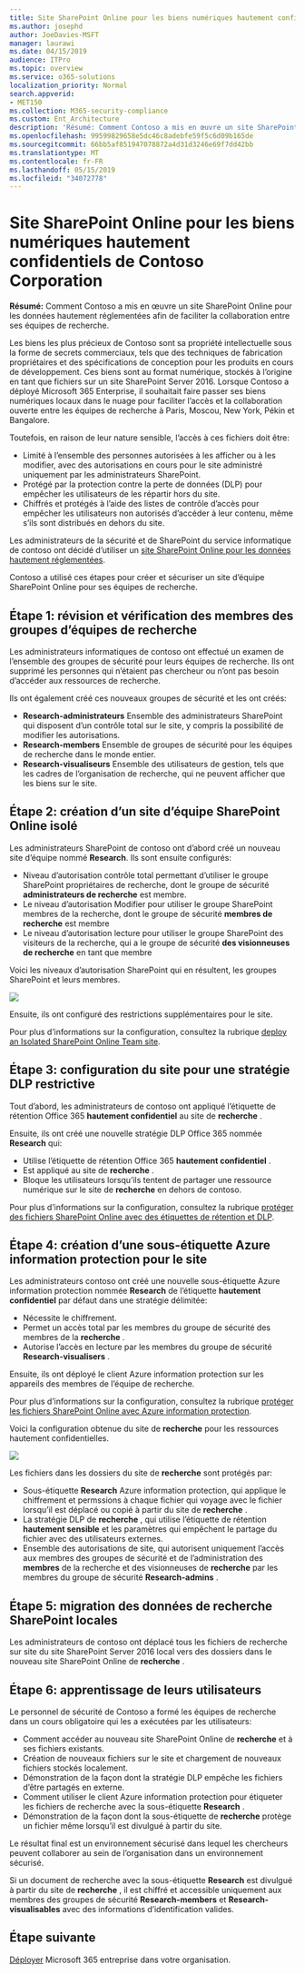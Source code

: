 ```yaml
---
title: Site SharePoint Online pour les biens numériques hautement confidentiels de Contoso Corporation
ms.author: josephd
author: JoeDavies-MSFT
manager: laurawi
ms.date: 04/15/2019
audience: ITPro
ms.topic: overview
ms.service: o365-solutions
localization_priority: Normal
search.appverid:
- MET150
ms.collection: M365-security-compliance
ms.custom: Ent_Architecture
description: 'Résumé: Comment Contoso a mis en œuvre un site SharePoint Online pour les données hautement réglementées afin de faciliter la collaboration entre ses équipes de recherche.'
ms.openlocfilehash: 99599829658e5dc46c8adebfe59f5c6d09b165de
ms.sourcegitcommit: 66bb5af851947078872a4d31d3246e69f7dd42bb
ms.translationtype: MT
ms.contentlocale: fr-FR
ms.lasthandoff: 05/15/2019
ms.locfileid: "34072778"
---
```

# <a name="sharepoint-online-site-for-highly-confidential-digital-assets-of-the-contoso-corporation"></a>Site SharePoint Online pour les biens numériques hautement confidentiels de Contoso Corporation

 **Résumé:** Comment Contoso a mis en œuvre un site SharePoint Online pour les données hautement réglementées afin de faciliter la collaboration entre ses équipes de recherche.
  
Les biens les plus précieux de Contoso sont sa propriété intellectuelle sous la forme de secrets commerciaux, tels que des techniques de fabrication propriétaires et des spécifications de conception pour les produits en cours de développement. Ces biens sont au format numérique, stockés à l’origine en tant que fichiers sur un site SharePoint Server 2016. Lorsque Contoso a déployé Microsoft 365 Enterprise, il souhaitait faire passer ses biens numériques locaux dans le nuage pour faciliter l’accès et la collaboration ouverte entre les équipes de recherche à Paris, Moscou, New York, Pékin et Bangalore. 
  
Toutefois, en raison de leur nature sensible, l’accès à ces fichiers doit être:

- Limité à l’ensemble des personnes autorisées à les afficher ou à les modifier, avec des autorisations en cours pour le site administré uniquement par les administrateurs SharePoint. 
- Protégé par la protection contre la perte de données (DLP) pour empêcher les utilisateurs de les répartir hors du site.
- Chiffrés et protégés à l’aide des listes de contrôle d’accès pour empêcher les utilisateurs non autorisés d’accéder à leur contenu, même s’ils sont distribués en dehors du site.

Les administrateurs de la sécurité et de SharePoint du service informatique de contoso ont décidé d’utiliser un [site SharePoint Online pour les données hautement réglementées](teams-sharepoint-online-sites-highly-regulated-data.md).
  
Contoso a utilisé ces étapes pour créer et sécuriser un site d’équipe SharePoint Online pour ses équipes de recherche.

## <a name="step-1-reviewed-and-verified-the-members-of-research-team-groups"></a>Étape 1: révision et vérification des membres des groupes d’équipes de recherche

Les administrateurs informatiques de contoso ont effectué un examen de l’ensemble des groupes de sécurité pour leurs équipes de recherche. Ils ont supprimé les personnes qui n’étaient pas chercheur ou n’ont pas besoin d’accéder aux ressources de recherche. 

Ils ont également créé ces nouveaux groupes de sécurité et les ont créés:

- **Research-administrateurs**  Ensemble des administrateurs SharePoint qui disposent d’un contrôle total sur le site, y compris la possibilité de modifier les autorisations.
- **Research-members**  Ensemble de groupes de sécurité pour les équipes de recherche dans le monde entier.
- **Research-visualiseurs**  Ensemble des utilisateurs de gestion, tels que les cadres de l’organisation de recherche, qui ne peuvent afficher que les biens sur le site.

## <a name="step-2-created-an-isolated-sharepoint-online-team-site"></a>Étape 2: création d’un site d’équipe SharePoint Online isolé 

Les administrateurs SharePoint de contoso ont d’abord créé un nouveau site d’équipe nommé **Research**. Ils sont ensuite configurés:

- Niveau d’autorisation contrôle total permettant d’utiliser le groupe SharePoint propriétaires de recherche, dont le groupe de sécurité **administrateurs de recherche** est membre.
- Le niveau d’autorisation Modifier pour utiliser le groupe SharePoint membres de la recherche, dont le groupe de sécurité **membres de recherche** est membre
- Le niveau d’autorisation lecture pour utiliser le groupe SharePoint des visiteurs de la recherche, qui a le groupe de sécurité **des visionneuses de recherche** en tant que membre

Voici les niveaux d’autorisation SharePoint qui en résultent, les groupes SharePoint et leurs membres.

![](./media/contoso-sharepoint-online-site-for-highly-confidential-assets/spo-permissions.png)

Ensuite, ils ont configuré des restrictions supplémentaires pour le site.

Pour plus d’informations sur la configuration, consultez la rubrique [deploy an Isolated SharePoint Online Team site](https://docs.microsoft.com/office365/enterprise/deploy-an-isolated-sharepoint-online-team-site).

## <a name="step-3-configured-the-site-for-a-restrictive-dlp-policy"></a>Étape 3: configuration du site pour une stratégie DLP restrictive

Tout d’abord, les administrateurs de contoso ont appliqué l’étiquette de rétention Office 365 **hautement confidentiel** au site de **recherche** .

Ensuite, ils ont créé une nouvelle stratégie DLP Office 365 nommée **Research** qui:

- Utilise l’étiquette de rétention Office 365 **hautement confidentiel** . 
- Est appliqué au site de **recherche** .
- Bloque les utilisateurs lorsqu’ils tentent de partager une ressource numérique sur le site de **recherche** en dehors de contoso.

Pour plus d’informations sur la configuration, consultez la rubrique [protéger des fichiers SharePoint Online avec des étiquettes de rétention et DLP](https://docs.microsoft.com/office365/enterprise/protect-sharepoint-online-files-with-office-365-labels-and-dlp).

## <a name="step-4-created-an-azure-information-protection-sub-label-for-the-site"></a>Étape 4: création d’une sous-étiquette Azure information protection pour le site

Les administrateurs contoso ont créé une nouvelle sous-étiquette Azure information protection nommée **Research** de l’étiquette **hautement confidentiel** par défaut dans une stratégie délimitée:

- Nécessite le chiffrement.
- Permet un accès total par les membres du groupe de sécurité des membres de la **recherche** .
- Autorise l’accès en lecture par les membres du groupe de sécurité **Research-visualisers** .

Ensuite, ils ont déployé le client Azure information protection sur les appareils des membres de l’équipe de recherche.

Pour plus d’informations sur la configuration, consultez la rubrique [protéger les fichiers SharePoint Online avec Azure information protection](https://docs.microsoft.com/office365/enterprise/protect-sharepoint-online-files-with-azure-information-protection). 

Voici la configuration obtenue du site de **recherche** pour les ressources hautement confidentielles.

![](./media/contoso-sharepoint-online-site-for-highly-confidential-assets/final-config.png)

Les fichiers dans les dossiers du site de **recherche** sont protégés par:

- Sous-étiquette **Research** Azure information protection, qui applique le chiffrement et permssions à chaque fichier qui voyage avec le fichier lorsqu’il est déplacé ou copié à partir du site de **recherche** .
- La stratégie DLP de **recherche** , qui utilise l’étiquette de rétention **hautement sensible** et les paramètres qui empêchent le partage du fichier avec des utilisateurs externes.
- Ensemble des autorisations de site, qui autorisent uniquement l’accès aux membres des groupes de sécurité et de l’administration des **membres** de la recherche et des visionneuses de **recherche** par les membres du groupe de sécurité **Research-admins** .

## <a name="step-5-migrated-the-on-premises-sharepoint-research-data"></a>Étape 5: migration des données de recherche SharePoint locales

Les administrateurs de contoso ont déplacé tous les fichiers de recherche sur site du site SharePoint Server 2016 local vers des dossiers dans le nouveau site SharePoint Online de **recherche** .

## <a name="step-6-trained-their-users"></a>Étape 6: apprentissage de leurs utilisateurs 

Le personnel de sécurité de Contoso a formé les équipes de recherche dans un cours obligatoire qui les a exécutées par les utilisateurs:

- Comment accéder au nouveau site SharePoint Online de **recherche** et à ses fichiers existants.
- Création de nouveaux fichiers sur le site et chargement de nouveaux fichiers stockés localement.
- Démonstration de la façon dont la stratégie DLP empêche les fichiers d’être partagés en externe.
- Comment utiliser le client Azure information protection pour étiqueter les fichiers de recherche avec la sous-étiquette **Research** .
- Démonstration de la façon dont la sous-étiquette de **recherche** protège un fichier même lorsqu’il est divulgué à partir du site.

Le résultat final est un environnement sécurisé dans lequel les chercheurs peuvent collaborer au sein de l’organisation dans un environnement sécurisé. 

Si un document de recherche avec la sous-étiquette **Research** est divulgué à partir du site de **recherche** , il est chiffré et accessible uniquement aux membres des groupes de sécurité **Research-members** et **Research-visualisables** avec des informations d’identification valides.

## <a name="next-step"></a>Étape suivante

[Déployer](deploy-microsoft-365-enterprise.md) Microsoft 365 entreprise dans votre organisation.

